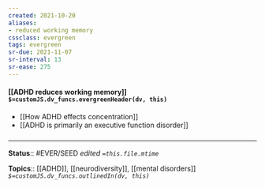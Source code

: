 ```yaml
---
created: 2021-10-20
aliases:
- reduced working memory
cssclass: evergreen
tags: evergreen
sr-due: 2021-11-07
sr-interval: 13
sr-ease: 275
---
```

#### [[ADHD reduces working memory]] `$=customJS.dv_funcs.evergreenHeader(dv, this)`

- [[How ADHD effects concentration]]
- [[ADHD is primarily an executive function disorder]]

### <hr class="footnote"/>

**Status**:: #EVER/SEED
*edited `=this.file.mtime`*

**Topics**:: [[ADHD]], [[neurodiversity]], [[mental disorders]]
*`$=customJS.dv_funcs.outlinedIn(dv, this)`*


